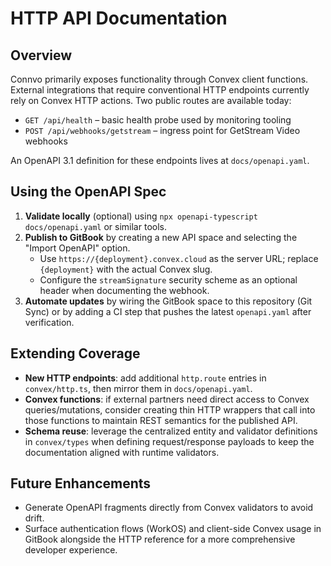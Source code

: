 # HTTP API Documentation

## Overview

Connvo primarily exposes functionality through Convex client functions. External integrations that
require conventional HTTP endpoints currently rely on Convex HTTP actions. Two public routes are
available today:

- `GET /api/health` – basic health probe used by monitoring tooling
- `POST /api/webhooks/getstream` – ingress point for GetStream Video webhooks

An OpenAPI 3.1 definition for these endpoints lives at `docs/openapi.yaml`.

## Using the OpenAPI Spec

1. **Validate locally** (optional) using `npx openapi-typescript docs/openapi.yaml` or similar tools.
2. **Publish to GitBook** by creating a new API space and selecting the "Import OpenAPI" option.
   - Use `https://{deployment}.convex.cloud` as the server URL; replace `{deployment}` with the
     actual Convex slug.
   - Configure the `streamSignature` security scheme as an optional header when documenting the
     webhook.
3. **Automate updates** by wiring the GitBook space to this repository (Git Sync) or by adding a CI
   step that pushes the latest `openapi.yaml` after verification.

## Extending Coverage

- **New HTTP endpoints**: add additional `http.route` entries in `convex/http.ts`, then mirror them
  in `docs/openapi.yaml`.
- **Convex functions**: if external partners need direct access to Convex queries/mutations, consider
  creating thin HTTP wrappers that call into those functions to maintain REST semantics for the
  published API.
- **Schema reuse**: leverage the centralized entity and validator definitions in `convex/types` when
  defining request/response payloads to keep the documentation aligned with runtime validators.

## Future Enhancements

- Generate OpenAPI fragments directly from Convex validators to avoid drift.
- Surface authentication flows (WorkOS) and client-side Convex usage in GitBook alongside the HTTP
  reference for a more comprehensive developer experience.

